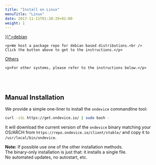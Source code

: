 ```yaml
---
title: "Install on Linux"
menuTitle: "Linux"
date: 2017-11-11T01:20:29+01:00
weight: 1
---
```


<div class="row">
  <div class="col col-md-4 summary">
    <a class="btn btn-default btn-wide" href="{{< relref "install/linux/deb.md" >}}">debian</a>

    <p>We host a package repo for debian based distributions.<br />
    Click the button above to get to the instructions.</p>
  </div>
  <div class="col col-md-4 summary">
    <a class="btn btn-default btn-wide" href="#manual-installation">Others</a>

    <p>For other systems, please refer to the instructions below.</p>
  </div>
</div>

<br /><br />

## Manual Installation

We provide a simple one-liner to install the `ondevice` commandline tool:

```sh
curl -sSL https://get.ondevice.io/ | sudo bash -
```

It will download the current version of the `ondevice` binary matching your
OS/ARCH from `https://repo.ondevice.io/client/stable/` and copy it to
`/usr/local/bin/ondevice`.

<div class="alert alert-info">
  <strong>Note:</strong>
  If possible use one of the other installation methods. <br />
  The binary-only installation is just that: it installs a single file.<br />
  No automated updates, no autostart, etc.
</div>
